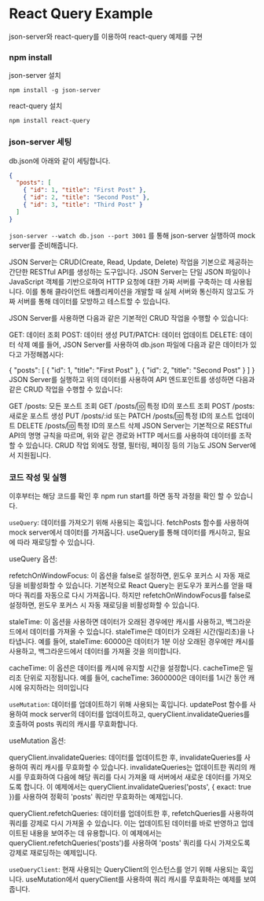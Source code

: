 # React Query Example

json-server와 react-query를 이용하여 react-query 예제를 구현

### npm install

json-server 설치

`npm install -g json-server`

react-query 설치

`npm install react-query`

### json-server 세팅

db.json에 아래와 같이 세팅합니다.

```json
{
  "posts": [
    { "id": 1, "title": "First Post" },
    { "id": 2, "title": "Second Post" },
    { "id": 3, "title": "Third Post" }
  ]
}
```

`json-server --watch db.json --port 3001` 를 통해 json-server 실행하여 mock server를 준비해줍니다.

JSON Server는 CRUD(Create, Read, Update, Delete) 작업을 기본으로 제공하는 간단한 RESTful API를 생성하는 도구입니다. JSON Server는 단일 JSON 파일이나 JavaScript 객체를 기반으로하여 HTTP 요청에 대한 가짜 서버를 구축하는 데 사용됩니다. 이를 통해 클라이언트 애플리케이션을 개발할 때 실제 서버와 통신하지 않고도 가짜 서버를 통해 데이터를 모방하고 테스트할 수 있습니다.

JSON Server를 사용하면 다음과 같은 기본적인 CRUD 작업을 수행할 수 있습니다:

GET: 데이터 조회
POST: 데이터 생성
PUT/PATCH: 데이터 업데이트
DELETE: 데이터 삭제
예를 들어, JSON Server를 사용하여 db.json 파일에 다음과 같은 데이터가 있다고 가정해봅시다:

{
"posts": [
{ "id": 1, "title": "First Post" },
{ "id": 2, "title": "Second Post" }
]
}
JSON Server를 실행하고 위의 데이터를 사용하여 API 엔드포인트를 생성하면 다음과 같은 CRUD 작업을 수행할 수 있습니다:

GET /posts: 모든 포스트 조회
GET /posts/:id: 특정 ID의 포스트 조회
POST /posts: 새로운 포스트 생성
PUT /posts/:id 또는 PATCH /posts/:id: 특정 ID의 포스트 업데이트
DELETE /posts/:id: 특정 ID의 포스트 삭제
JSON Server는 기본적으로 RESTful API의 명명 규칙을 따르며, 위와 같은 경로와 HTTP 메서드를 사용하여 데이터를 조작할 수 있습니다. CRUD 작업 외에도 정렬, 필터링, 페이징 등의 기능도 JSON Server에서 지원됩니다.

### 코드 작성 및 실행

이후부터는 해당 코드를 확인 후 npm run start를 하면 동작 과정을 확인 할 수 있습니다.

`useQuery`: 데이터를 가져오기 위해 사용되는 훅입니다. fetchPosts 함수를 사용하여 mock server에서 데이터를 가져옵니다. useQuery를 통해 데이터를 캐시하고, 필요에 따라 재로딩할 수 있습니다.

useQuery 옵션:

refetchOnWindowFocus: 이 옵션을 false로 설정하면, 윈도우 포커스 시 자동 재로딩을 비활성화할 수 있습니다. 기본적으로 React Query는 윈도우가 포커스를 얻을 때마다 쿼리를 자동으로 다시 가져옵니다. 하지만 refetchOnWindowFocus를 false로 설정하면, 윈도우 포커스 시 자동 재로딩을 비활성화할 수 있습니다.

staleTime: 이 옵션을 사용하면 데이터가 오래된 경우에만 캐시를 사용하고, 백그라운드에서 데이터를 가져올 수 있습니다. staleTime은 데이터가 오래된 시간(밀리초)을 나타냅니다. 예를 들어, staleTime: 60000은 데이터가 1분 이상 오래된 경우에만 캐시를 사용하고, 백그라운드에서 데이터를 가져올 것을 의미합니다.

cacheTime: 이 옵션은 데이터를 캐시에 유지할 시간을 설정합니다. cacheTime은 밀리초 단위로 지정됩니다. 예를 들어, cacheTime: 3600000은 데이터를 1시간 동안 캐시에 유지하라는 의미입니다

`useMutation`: 데이터를 업데이트하기 위해 사용되는 훅입니다. updatePost 함수를 사용하여 mock server의 데이터를 업데이트하고, queryClient.invalidateQueries를 호출하여 posts 쿼리의 캐시를 무효화합니다.

useMutation 옵션:

queryClient.invalidateQueries: 데이터를 업데이트한 후, invalidateQueries를 사용하여 쿼리 캐시를 무효화할 수 있습니다. invalidateQueries는 업데이트한 쿼리의 캐시를 무효화하여 다음에 해당 쿼리를 다시 가져올 때 서버에서 새로운 데이터를 가져오도록 합니다. 이 예제에서는 queryClient.invalidateQueries('posts', { exact: true })를 사용하여 정확히 'posts' 쿼리만 무효화하는 예제입니다.

queryClient.refetchQueries: 데이터를 업데이트한 후, refetchQueries를 사용하여 쿼리를 강제로 다시 가져올 수 있습니다. 이는 업데이트된 데이터를 바로 반영하고 업데이트된 내용을 보여주는 데 유용합니다. 이 예제에서는 queryClient.refetchQueries('posts')를 사용하여 'posts' 쿼리를 다시 가져오도록 강제로 재로딩하는 예제입니다.

`useQueryClient`: 현재 사용되는 QueryClient의 인스턴스를 얻기 위해 사용되는 훅입니다. useMutation에서 queryClient를 사용하여 쿼리 캐시를 무효화하는 예제를 보여줍니다.
